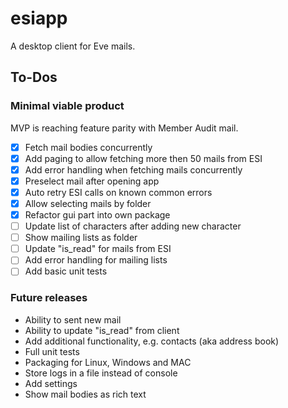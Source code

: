 # esiapp

A desktop client for Eve mails.

## To-Dos

### Minimal viable product

MVP is reaching feature parity with Member Audit mail.

- [x] Fetch mail bodies concurrently
- [x] Add paging to allow fetching more then 50 mails from ESI
- [x] Add error handling when fetching mails concurrently
- [x] Preselect mail after opening app
- [x] Auto retry ESI calls on known common errors
- [x] Allow selecting mails by folder
- [x] Refactor gui part into own package
- [ ] Update list of characters after adding new character
- [ ] Show mailing lists as folder
- [ ] Update "is_read" for mails from ESI
- [ ] Add error handling for mailing lists
- [ ] Add basic unit tests

### Future releases

- Ability to sent new mail
- Ability to update "is_read" from client
- Add additional functionality, e.g. contacts (aka address book)
- Full unit tests
- Packaging for Linux, Windows and MAC
- Store logs in a file instead of console
- Add settings
- Show mail bodies as rich text
